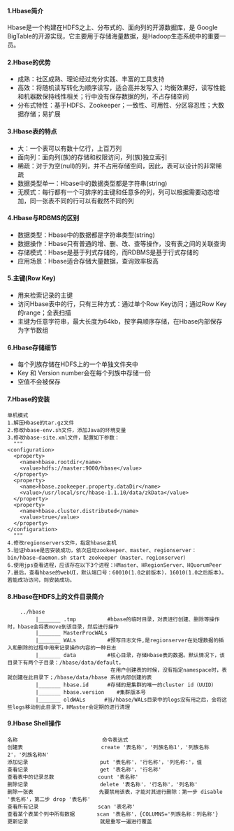 #### 1.Hbase简介
Hbase是一个构建在HDFS之上、分布式的、面向列的开源数据库，是 Google BigTable的开源实现，它主要用于存储海量数据，是Hadoop生态系统中的重要一员。

#### 2.Hbase的优势
* 成熟：社区成熟、理论经过充分实践、丰富的工具支持
* 高效：将随机读写转化为顺序读写，适合高并发写入；均衡效果好，读写性能和机器数保持线性相关；行中没有保存数据的列，不占存储空间
* 分布式特性：基于HDFS、Zookeeper；一致性、可用性、分区容忍性；大数据存储；易扩展

#### 3.Hbase表的特点
* 大：一个表可以有数十亿行，上百万列
* 面向列：面向列(族)的存储和权限访问，列(族)独立索引
* 稀疏：对于为空(null)的列，并不占用存储空间，因此，表可以设计的非常稀疏
* 数据类型单一：Hbase中的数据类型都是字符串(string)
* 无模式：每行都有一个可排序的主键和任意多的列，列可以根据需要动态增加，同一张表不同的行可以有截然不同的列

#### 4.Hbase与RDBMS的区别
* 数据类型：Hbase中的数据都是字符串类型(string)
* 数据操作：Hbase只有普通的增、删、改、查等操作，没有表之间的关联查询
* 存储模式：Hbase是基于列式存储的，而RDBMS是基于行式存储的
* 应用场景：Hbase适合存储大量数据，查询效率极高

#### 5.主键(Row Key)
* 用来检索记录的主键
* 访问Hbase表中的行，只有三种方式：通过单个Row Key访问；通过Row Key的range；全表扫描
* 主键为任意字符串，最大长度为64kb，按字典顺序存储，在Hbase内部保存为字节数组

#### 6.Hbase存储细节
* 每个列族存储在HDFS上的一个单独文件夹中
* Key 和 Version number会在每个列族中存储一份
* 空值不会被保存

#### 7.Hbase的安装
```
单机模式
1.解压Hbase的tar.gz文件
2.修改hbase-env.sh文件，添加Java的环境变量
3.修改hbase-site.xml文件，配置如下参数：
  """
<configuration>
  <property>
    <name>hbase.rootdir</name>
    <value>hdfs://master:9000/hbase</value>
  </property>
  <property>
    <name>hbase.zookeeper.property.dataDir</name>
    <value>/usr/local/src/hbase-1.1.10/data/zkData</value>
  </property>
  <property>
    <name>hbase.cluster.distributed</name>
    <value>true</value>
  </property>
</configuration>
  """
4.修改regionservers文件，指定hbase主机
5.验证hbase是否安装成功，依次启动zookeeper、master、regionserver：bin/hbase-daemon.sh start zookeeper（master、regionserver）
6.使用jps查看进程，应该存在以下3个进程：HMaster、HRegionServer、HQuorumPeer
7.最后，查看hbase的webUI，默认端口号：60010(1.0之前版本)，16010(1.0之后版本)。若能成功访问，则安装成功。
```

#### 8.Hbase在HDFS上的文件目录简介
```
    ../hbase
         |_______ .tmp          #hbase的临时目录，对表进行创建、删除等操作时，hbase会将表move到该目录，然后进行操作
         |_______ MasterProcWALs   
         |_______ WALs          #预写日志文件,是regionserver在处理数据的插入和删除的过程中用来记录操作内容的一种日志
         |_______ data          #核心目录，存储Hbase表的数据。默认情况下，该目录下有两个子目录：/hbase/data/default，
                                 在用户创建表的时候，没有指定namespace时，表就创建在此目录下；/hbase/data/hbase 系统内部创建的表
         |_______ hbase.id      #存储的是集群的唯一的cluster id（UUID）
         |_______ hbase.version    #集群版本号
         |_______ oldWALs      #当/hbase/WALs目录中的logs没有用之后，会将这些logs移动到此目录下，HMaster会定期的进行清理
```

#### 9.Hbase Shell操作
```
名称                           命令表达式
创建表                         create '表名称'，'列族名称1'，'列族名称2'，'列族名称N'
添加记录                       put '表名称'，'行名称'，'列名称:'，值
查看记录                       get '表名称'，'行名称'
查看表中的记录总数              count '表名称'
删除记录                       delete '表名称'，'行名称'，'列名称'
删除一张表                     先要禁用该表，才能对其进行删除：第一步 disable '表名称'，第二步 drop '表名称'
查看所有记录                   scan '表名称'
查看某个表某个列中所有数据       scan '表名称'，{COLUMNS='列族名称：列名称'}
更新记录                       就是重写一遍进行覆盖
```





